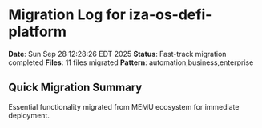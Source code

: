 # Migration Log for iza-os-defi-platform

**Date**: Sun Sep 28 12:28:26 EDT 2025
**Status**: Fast-track migration completed
**Files**:       11 files migrated
**Pattern**: automation,business,enterprise

## Quick Migration Summary
Essential functionality migrated from MEMU ecosystem for immediate deployment.

